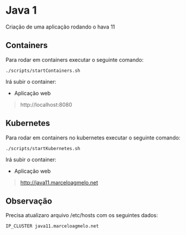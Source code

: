 # Java 1

Criação de uma aplicação rodando o hava 11

## Containers

Para rodar em containers executar o seguinte comando:

```
./scripts/startContainers.sh
```

Irá subir o container:

- Aplicação web

> http://localhost:8080

## Kubernetes

Para rodar em containers no kubernetes executar o seguinte comando:

```
./scripts/startKubernetes.sh
```

Irá subir o container:

- Aplicação web

> http://java11.marceloagmelo.net

## Observação

Precisa atualizaro arquivo /etc/hosts com os seguintes dados:

```
IP_CLUSTER java11.marceloagmelo.net
```

